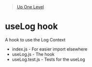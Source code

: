 > [Up One Level](../readme.md)

# useLog hook

A hook to use the Log Context

- index.js - For easier import elsewhere
- useLog.js - The hook
- useLog.test.js - Tests for the useLog